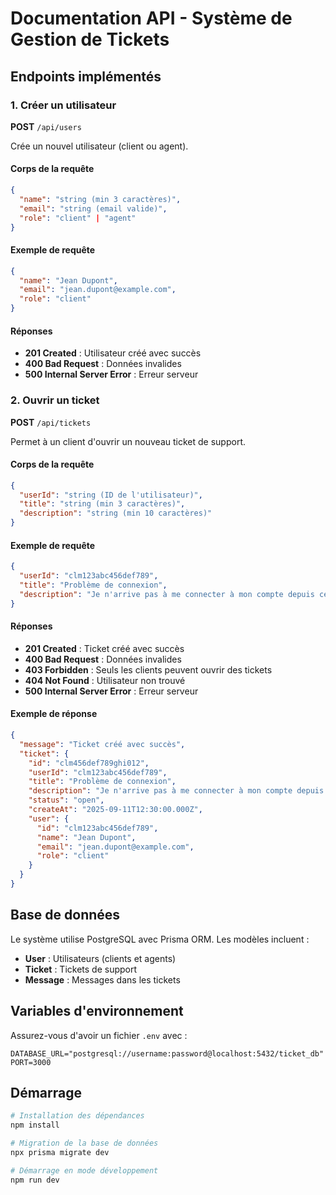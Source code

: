 # Documentation API - Système de Gestion de Tickets

## Endpoints implémentés

### 1. Créer un utilisateur

**POST** `/api/users`

Crée un nouvel utilisateur (client ou agent).

#### Corps de la requête

```json
{
  "name": "string (min 3 caractères)",
  "email": "string (email valide)",
  "role": "client" | "agent"
}
```

#### Exemple de requête

```json
{
  "name": "Jean Dupont",
  "email": "jean.dupont@example.com",
  "role": "client"
}
```

#### Réponses

- **201 Created** : Utilisateur créé avec succès
- **400 Bad Request** : Données invalides
- **500 Internal Server Error** : Erreur serveur

### 2. Ouvrir un ticket

**POST** `/api/tickets`

Permet à un client d'ouvrir un nouveau ticket de support.

#### Corps de la requête

```json
{
  "userId": "string (ID de l'utilisateur)",
  "title": "string (min 3 caractères)",
  "description": "string (min 10 caractères)"
}
```

#### Exemple de requête

```json
{
  "userId": "clm123abc456def789",
  "title": "Problème de connexion",
  "description": "Je n'arrive pas à me connecter à mon compte depuis ce matin."
}
```

#### Réponses

- **201 Created** : Ticket créé avec succès
- **400 Bad Request** : Données invalides
- **403 Forbidden** : Seuls les clients peuvent ouvrir des tickets
- **404 Not Found** : Utilisateur non trouvé
- **500 Internal Server Error** : Erreur serveur

#### Exemple de réponse

```json
{
  "message": "Ticket créé avec succès",
  "ticket": {
    "id": "clm456def789ghi012",
    "userId": "clm123abc456def789",
    "title": "Problème de connexion",
    "description": "Je n'arrive pas à me connecter à mon compte depuis ce matin.",
    "status": "open",
    "createAt": "2025-09-11T12:30:00.000Z",
    "user": {
      "id": "clm123abc456def789",
      "name": "Jean Dupont",
      "email": "jean.dupont@example.com",
      "role": "client"
    }
  }
}
```

## Base de données

Le système utilise PostgreSQL avec Prisma ORM. Les modèles incluent :

- **User** : Utilisateurs (clients et agents)
- **Ticket** : Tickets de support
- **Message** : Messages dans les tickets

## Variables d'environnement

Assurez-vous d'avoir un fichier `.env` avec :

```
DATABASE_URL="postgresql://username:password@localhost:5432/ticket_db"
PORT=3000
```

## Démarrage

```bash
# Installation des dépendances
npm install

# Migration de la base de données
npx prisma migrate dev

# Démarrage en mode développement
npm run dev
```
